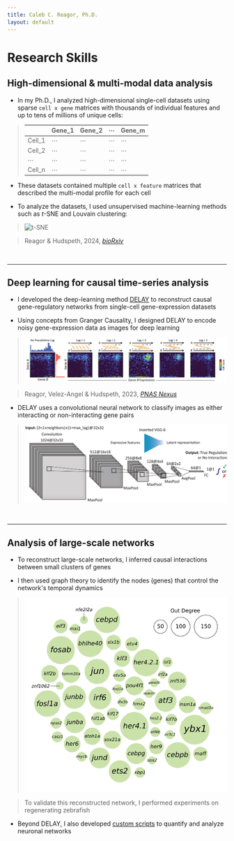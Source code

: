 ```yaml
---
title: Caleb C. Reagor, Ph.D.
layout: default
---
```



# Research Skills
## High-dimensional & multi-modal data analysis
- In my Ph.D., I analyzed high-dimensional single-cell datasets using sparse `cell x gene` matrices with thousands of individual features and up to tens of millions of unique cells:

> |          | Gene_1 | Gene_2 | ⋯   | Gene_m |
> |----------|--------|--------|-----|--------|
> | Cell_1   |   ⋯    |   ⋯    | ⋯   |   ⋯    |
> | Cell_2   |   ⋯    |   ⋯    | ⋯   |   ⋯    |
> | ⋯        |   ⋯    |   ⋯    | ⋯   |   ⋯    |
> | Cell_n   |   ⋯    |   ⋯    |  ⋯   |   ⋯    |

- These datasets contained multiple `cell x feature` matrices that described the multi-modal profile for each cell

- To analyze the datasets, I used unsupervised machine-learning methods such as *t*-SNE and Louvain clustering:

> <img src="images/tsne-neuromast-annotated.svg" alt="t-SNE" width="400">

> Reagor & Hudspeth, 2024, [*bioRxiv*](https://doi.org/10.1101/2024.10.15.618534)

<br>

---

## Deep learning for causal time-series analysis

- I developed the deep-learning method [DELAY](https://github.com/calebclayreagor/DELAY) to reconstruct causal gene-regulatory networks from single-cell gene-expression datasets

- Using concepts from Granger Causality, I designed DELAY to encode noisy gene-expression data as images for deep learning 

> ![DELAY](images/DELAY.png)

> Reagor, Velez-Angel & Hudspeth, 2023, [*PNAS Nexus*](https://doi.org/10.1093/pnasnexus/pgad113)

- DELAY uses a convolutional neural network to classify images as either interacting or non-interacting gene pairs

> <img src="images/DELAY-fig1b.jpeg" alt="DELAY CNN" width="800">

<br>

---

## Analysis of large-scale networks

- To reconstruct large-scale networks, I inferred causal interactions between small clusters of genes

- I then used graph theory to identify the nodes (genes) that control the network's temporal dynamics

> <img src="images/grn-hubs-bubble-edited.svg" alt="Network hubs" width="600">

> To validate this reconstructed network, I performed experiments on regenerating zebrafish

- Beyond DELAY, I also developed [custom scripts](https://github.com/agnikdasgupta/Sema7A_regulates_neural_circuitry) to quantify and analyze neuronal networks
